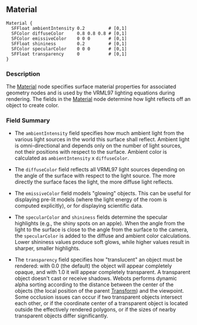 ## Material

```
Material {
  SFFloat ambientIntensity 0.2         # [0,1]
  SFColor diffuseColor     0.8 0.8 0.8 # [0,1]
  SFColor emissiveColor    0 0 0       # [0,1]
  SFFloat shininess        0.2         # [0,1]
  SFColor specularColor    0 0 0       # [0,1]
  SFFloat transparency     0           # [0,1]
}
```

### Description

The [Material](#material) node specifies surface material properties for
associated geometry nodes and is used by the VRML97 lighting equations during
rendering. The fields in the [Material](#material) node determine how light
reflects off an object to create color.

### Field Summary

- The `ambientIntensity` field specifies how much ambient light from the various
light sources in the world this surface shall reflect. Ambient light is
omni-directional and depends only on the number of light sources, not their
positions with respect to the surface. Ambient color is calculated as
`ambientIntensity` x `diffuseColor`.

- The `diffuseColor` field reflects all VRML97 light sources depending on the
angle of the surface with respect to the light source. The more directly the
surface faces the light, the more diffuse light reflects.

- The `emissiveColor` field models "glowing" objects. This can be useful for
displaying pre-lit models (where the light energy of the room is computed
explicitly), or for displaying scientific data.

- The `specularColor` and `shininess` fields determine the specular highlights
(e.g., the shiny spots on an apple). When the angle from the light to the
surface is close to the angle from the surface to the camera, the
`specularColor` is added to the diffuse and ambient color calculations. Lower
shininess values produce soft glows, while higher values result in sharper,
smaller highlights.

- The `transparency` field specifies how "translucent" an object must be rendered:
with 0.0 (the default) the object will appear completely opaque, and with 1.0 it
will appear completely transparent. A transparent object doesn't cast or receive
shadows. Webots performs dynamic alpha sorting according to the distance between
the center of the objects (the local position of the parent
[Transform](transform.md)) and the viewpoint. Some occlusion issues can occur if
two transparent objects intersect each other, or if the coordinate center of a
transparent object is located outside the effectively rendered polygons, or if
the sizes of nearby transparent objects differ significantly.
